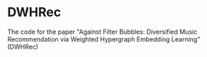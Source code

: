 # DWHRec
The code for the paper "Against Filter Bubbles: Diversified Music Recommendation via Weighted Hypergraph Embedding Learning" (DWHRec)
